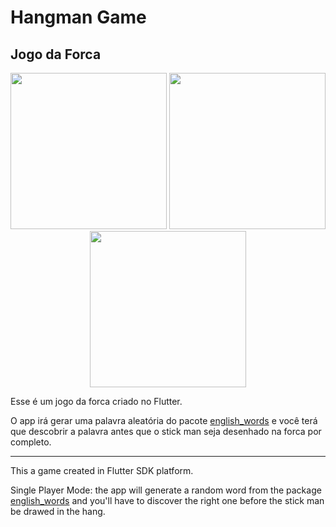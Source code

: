 # Hangman Game

## Jogo da Forca


<p align="center">
  <img src="https://res.cloudinary.com/edsan/image/upload/v1602002405/hangman-game/hangman01_ffac4u.png" width="250" />
  <img src="https://res.cloudinary.com/edsan/image/upload/v1602002405/hangman-game/hangman03_ykdlvi.png" width="250" />                                                     <img src="https://res.cloudinary.com/edsan/image/upload/v1602002405/hangman-game/hangman04_ap0g46.png" width="250" />                                                    </p>

Esse é um jogo da forca criado no Flutter.

O app irá gerar uma palavra aleatória do pacote <a href="https://pub.dev/packages/english_words/">english_words</a>
e você terá que descobrir a palavra antes que o stick man seja desenhado na forca por completo.

<hr/>

This a game created in Flutter SDK platform.

Single Player Mode: the app will generate a random word from the package <a href="https://pub.dev/packages/english_words/">english_words</a> and you'll have to discover the right one before the stick man be drawed in the hang.


